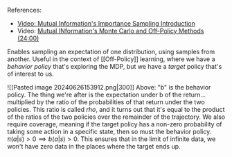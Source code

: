 References:
- [Video: Mutual Information's Importance Sampling Introduction](https://youtu.be/C3p2wI4RAi8?si=HxU_JpVMBycDI_vP)
- Video: [Mutual INformation's Monte Carlo and Off-Policy Methods (24:00)](https://www.youtube.com/watch?v=bpUszPiWM7o)

Enables sampling an expectation of one distribution, using samples from another.
Useful in the context of [[Off-Policy]] learning, where we have a *behavior policy* that's exploring the MDP, but we have a *target* policy that's of interest to us.

![[Pasted image 20240626153912.png|300]]
Above: "b" is the behavior policy. 
The thing we're after is the expectation under b of the return... multiplied by the ratio of the probabilities of that return under the two policies. This ratio is called *rho*, and it turns out that it's equal to the product of the ratios of the two policies over the remainder of the trajectory.
We also require coverage, meaning if the target policy has a non-zero probability of taking some action in a specific state, then so must the behavior policy. $\pi(a|s) > 0 \implies b(a|s) >0$. This ensures that in the limit of infinite data, we won't have zero data in the places where the target ends up.


